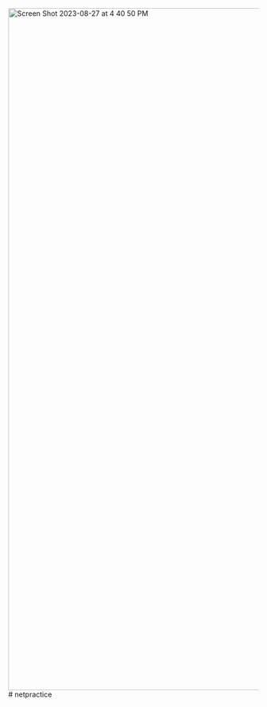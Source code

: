 <img width="1372" alt="Screen Shot 2023-08-27 at 4 40 50 PM" src="https://github.com/ylachhab/netpractice/assets/125351695/0b0c7bb8-df8f-485e-b0fa-cb98b34c02d5">
# netpractice
